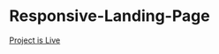 # Responsive-Landing-Page


<a href="https://sunaramwebdev.github.io/Responsive-Landing-Page/"> Project is Live </a>
